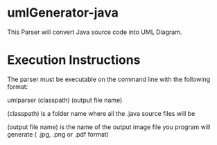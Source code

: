 # umlGenerator-java

This Parser will convert Java source code into UML Diagram.

# Execution Instructions

The parser must be executable on the command line with the following format:

umlparser (classpath) (output file name)

(classpath) is a folder name where all the .java source files will be 

(output file name) is the name of the output image file you program will generate ( .jpg, .png or .pdf format)
